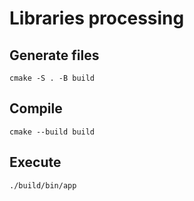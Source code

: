 # Libraries processing

## Generate files

    cmake -S . -B build

## Compile

    cmake --build build

## Execute

    ./build/bin/app
